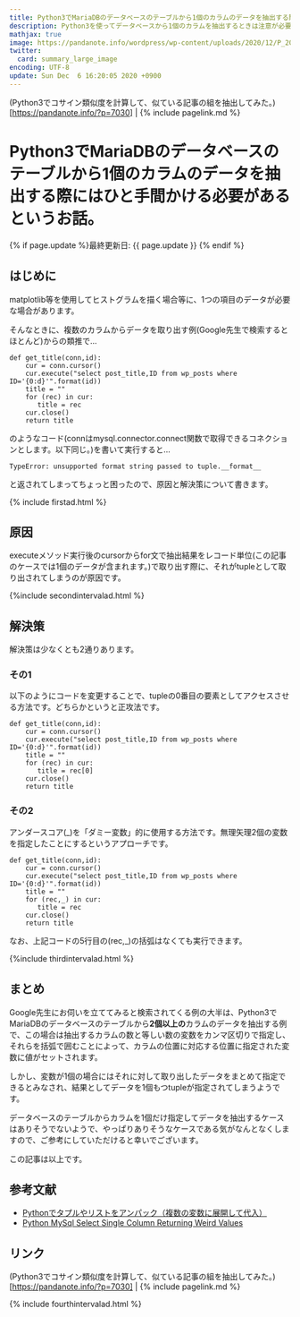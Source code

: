 ```yaml
---
title: Python3でMariaDBのデータベースのテーブルから1個のカラムのデータを抽出する際にはひと手間かける必要があるというお話。 - panda大学習帳外伝
description: Python3を使ってデータベースから1個のカラムを抽出するときは注意が必要かもしれないというお話です。
mathjax: true
image: https://pandanote.info/wordpress/wp-content/uploads/2020/12/P_20201114_163718_vHDR_On_HP-scaled.jpg
twitter: 
  card: summary_large_image
encoding: UTF-8
update: Sun Dec  6 16:20:05 2020 +0900
---
```

(Python3でコサイン類似度を計算して、似ている記事の組を抽出してみた。)[https://pandanote.info/?p=7030] \| {% include pagelink.md %}
# Python3でMariaDBのデータベースのテーブルから1個のカラムのデータを抽出する際にはひと手間かける必要があるというお話。
{% if page.update %}最終更新日: {{ page.update }} {% endif %}
## はじめに
matplotlib等を使用してヒストグラムを描く場合等に、1つの項目のデータが必要な場合があります。

そんなときに、複数のカラムからデータを取り出す例(Google先生で検索するとほとんど)からの類推で…

```
def get_title(conn,id):
    cur = conn.cursor()
    cur.execute("select post_title,ID from wp_posts where ID='{0:d}'".format(id))
    title = ""
    for (rec) in cur:
       title = rec 
    cur.close()
    return title
```

のようなコード(connはmysql.connector.connect関数で取得できるコネクションとします。以下同じ。)を書いて実行すると…

```
TypeError: unsupported format string passed to tuple.__format__
```

と返されてしまってちょっと困ったので、原因と解決策について書きます。

{% include firstad.html %}

## 原因
executeメソッド実行後のcursorからfor文で抽出結果をレコード単位(この記事のケースでは1個のデータが含まれます。)で取り出す際に、それがtupleとして取り出されてしまうのが原因です。

{%include secondintervalad.html %}

## 解決策
解決策は少なくとも2通りあります。

### その1
以下のようにコードを変更することで、tupleの0番目の要素としてアクセスさせる方法です。どちらかというと正攻法です。

```
def get_title(conn,id):
    cur = conn.cursor()
    cur.execute("select post_title,ID from wp_posts where ID='{0:d}'".format(id))
    title = ""
    for (rec) in cur:
       title = rec[0]
    cur.close()
    return title
```
### その2

アンダースコア(_)を「ダミー変数」的に使用する方法です。無理矢理2個の変数を指定したことにするというアプローチです。

```
def get_title(conn,id):
    cur = conn.cursor()
    cur.execute("select post_title,ID from wp_posts where ID='{0:d}'".format(id))
    title = ""
    for (rec,_) in cur:
       title = rec
    cur.close()
    return title
```

なお、上記コードの5行目の(rec,_)の括弧はなくても実行できます。

{%include thirdintervalad.html %}

## まとめ
Google先生にお伺いを立ててみると検索されてくる例の大半は、Python3でMariaDBのデータベースのテーブルから**2個以上の**カラムのデータを抽出する例で、この場合は抽出するカラムの数と等しい数の変数をカンマ区切りで指定し、それらを括弧で囲むことによって、カラムの位置に対応する位置に指定された変数に値がセットされます。

しかし、変数が1個の場合にはそれに対して取り出したデータをまとめて指定できるとみなされ、結果としてデータを1個もつtupleが指定されてしまうようです。

データベースのテーブルからカラムを1個だけ指定してデータを抽出するケースはありそうでないようで、やっぱりありそうなケースである気がなんとなくしますので、ご参考にしていただけると幸いでございます。

この記事は以上です。

## 参考文献
- [Pythonでタプルやリストをアンパック（複数の変数に展開して代入）](https://note.nkmk.me/python-tuple-list-unpack/)
- [Python MySql Select Single Column Returning Weird Values](https://stackoverflow.com/questions/33375559/python-mysql-select-single-column-returning-weird-values)

## リンク
(Python3でコサイン類似度を計算して、似ている記事の組を抽出してみた。)[https://pandanote.info/?p=7030] \| {% include pagelink.md %}

{% include fourthintervalad.html %}
